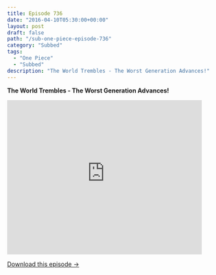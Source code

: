 ```yaml
---
title: Episode 736
date: "2016-04-10T05:30:00+00:00"
layout: post
draft: false
path: "/sub-one-piece-episode-736"
category: "Subbed"
tags:
  - "One Piece"
  - "Subbed"
description: "The World Trembles - The Worst Generation Advances!"
---
```


**The World Trembles - The Worst Generation Advances!**

<iframe width="640" height="360" src="https://www.rapidvideo.com/e/G6FRPGNSKQ" frameborder="0" marginwidth=0 marginheight=0 scrolling=no allowfullscreen style="max-width:90%;"></iframe>

<a href="http://ouo.io/qs/eCodkFEQ?s=https://www.rapidvideo.com/d/G6FRPGNSKQ" class="styled_a">Download this episode →</a>

